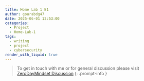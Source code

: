 ```yaml
---
title: Home Lab 1 E1
author: gourabdg47
date: 2025-06-01 12:53:00
categories:
  - Project
  - Home-Lab-1
tags:
  - writing
  - project
  - cybersecurity
render_with_liquid: true
---
```







> To get in touch with me or for general discussion please visit [ZeroDayMindset Discussion](https://github.com/orgs/X3N0-G0D/discussions) 
{: .prompt-info }
